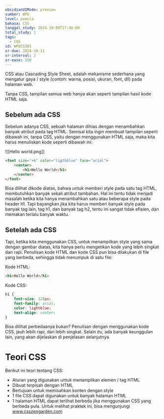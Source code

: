 ```yaml
---
obsidianUIMode: preview
sumber: WPU
level: pemula
bahasa: CSS
tanggal_study: 2024-10-09T17:46:00
total_study: 1
tags:
  - CSS
id: WPUCSSD1
sr-due: 2024-10-11
sr-interval: 2
sr-ease: 150
---
```

CSS atau Cascading Style Sheet, adalah mekanisme sederhana yang mengatur gaya / style (contoh: warna, posisi, ukuran, font, dll) pada halaman web.

Tanpa CSS, tampilan semua web hanya akan seperti tampilan hasil kode HTML saja. 
## Sebelum ada CSS
Sebelum adanya CSS, sebuah halaman dihias dengan menambahkan banyak atribut pada tag HTML. Semisal kita ingin membuat tampilan seperti dibawah ini, tanpa CSS, yaitu dengan menggunakan HTML saja, maka kita harus menuliskan kode seperti dibawah ini:

![[Hello world.png]]

```html
<font size="+6" color="ligthblue" face="arial">
	<center>
		<h1>Hello World</h1>
	</center>
</font>
```

Bisa dilihat dikode diatas, bahwa untuk memberi style pada satu tag HTML, membutuhkan banyak sekali atribut tambahan. Hal ini tentu tidak menjadi masalah ketika kita hanya menambahkan satu atau beberapa style pada header h1. Tapi bayangkan jika kita harus memberi banyak style pada banyak tag lain, tag h1, dan banyak tag h2, tentu ini sangat tidak efisien, dan memakan terlalu banyak waktu.
## Setelah ada CSS
 Tapi, ketika kita menggunakan CSS, untuk menampilkan style yang sama dengan gambar diatas, kita hanya perlu mengetikan kode yang lebih singkat dan rapi. Penulisan kode HTML dan kode CSS pun bisa dilakukan di file yang berbeda, sehingga tidak menumpuk di satu file:
 
 Kode HTML:
```html
<h1>Hello World</h1>
```

Kode CSS:
```css
h1 {
	font-size: 120px;
	font-family: arial;
	color: lightblue;
	text-align: center;
}
```

Bisa dilihat perbedaanya bukan? Penulisan dengan menggunakan kode CSS, jauh lebih rapi, dan lebih singkat. Selain itu, ada banyak keunggulan lain, yang akan dijelaskan di penjelasan selanjutnya.

# Teori CSS
Berikut ini teori tentang CSS:
- Aturan yang digunakan untuk menampilkan elemen / tag HTML
- Dibuat terpisah dengan HTML
- Bertujuan untuk memisahkan konten dengan style
- 1 file CSS dapat digunakan untuk banyak halaman HTML
- 1 halaman HTML dapat terlihat berbeda jika menggunakan CSS yang berbeda pula. Untuk melihat praktek ini, bisa mengunjungi www.csszengarden.com